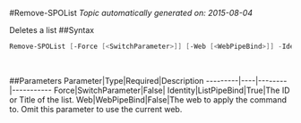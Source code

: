 #Remove-SPOList
*Topic automatically generated on: 2015-08-04*

Deletes a list
##Syntax
```powershell
Remove-SPOList [-Force [<SwitchParameter>]] [-Web [<WebPipeBind>]] -Identity [<ListPipeBind>]
```
&nbsp;

##Parameters
Parameter|Type|Required|Description
---------|----|--------|-----------
Force|SwitchParameter|False|
Identity|ListPipeBind|True|The ID or Title of the list.
Web|WebPipeBind|False|The web to apply the command to. Omit this parameter to use the current web.

